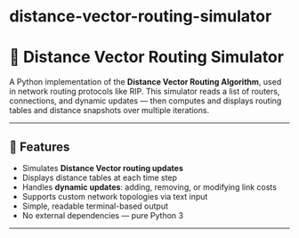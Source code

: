 # distance-vector-routing-simulator

# 📡 Distance Vector Routing Simulator

A Python implementation of the **Distance Vector Routing Algorithm**, used in network routing protocols like RIP. This simulator reads a list of routers, connections, and dynamic updates — then computes and displays routing tables and distance snapshots over multiple iterations.

---

## 📌 Features

- Simulates **Distance Vector routing updates**
- Displays distance tables at each time step
- Handles **dynamic updates**: adding, removing, or modifying link costs
- Supports custom network topologies via text input
- Simple, readable terminal-based output
- No external dependencies — pure Python 3

---

